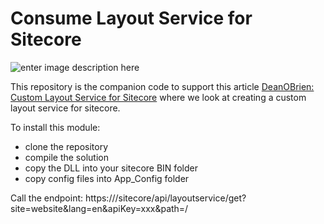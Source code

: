 # Consume Layout Service for Sitecore

![enter image description here](https://deanobrien.uk/wp-content/uploads/2024/07/wireframe.jpg)


This repository is the companion code to support this article [DeanOBrien: Custom Layout Service for Sitecore](https://deanobrien.uk/creating-a-headless-application-without-the-sitecore-headless-services-module/) where we look at creating a custom layout service for sitecore.

To install this module:
- clone the repository
- compile the solution
- copy the DLL into your sitecore BIN folder
- copy config files into App_Config folder


Call the endpoint: https://<insert-your-domain>/sitecore/api/layoutservice/get?site=website&lang=en&apiKey=xxx&path=/
